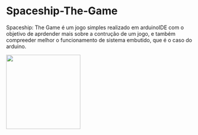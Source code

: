 # Spaceship-The-Game

Spaceship: The Game é um jogo simples realizado em arduinoIDE com o objetivo de aprdender mais sobre a contrução de um jogo, e também compreeder melhor o funcionamento de sistema embutido, que é o caso do arduino.


<p float="left">

<img src="https://user-images.githubusercontent.com/139579413/253642752-750cd353-4d7e-4e9a-af93-63acc2d027ed.png" width="200" />

</p>

